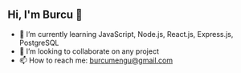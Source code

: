 ## Hi, I'm Burcu 👋

- 🌱 I’m currently learning JavaScript, Node.js, React.js, Express.js, PostgreSQL
- 👯 I’m looking to collaborate on any project
- 📫 How to reach me: burcumengu@gmail.com
<!--
**BurcuMengu/BurcuMengu** is a ✨ _special_ ✨ repository because its `README.md` (this file) appears on your GitHub profile.

Here are some ideas to get you started:

- 🔭 I’m currently working on ...


- 🤔 I’m looking for help with ...
- 💬 Ask me about ...

- 😄 Pronouns: ...
- ⚡ Fun fact: ...
-->
